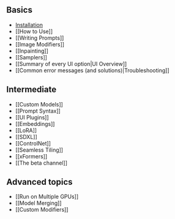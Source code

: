 ## Basics
*  [Installation](https://github.com/easydiffusion/easydiffusion#installation)
*  [[How to Use]]
*  [[Writing Prompts]]
*  [[Image Modifiers]]
*  [[Inpainting]]
*  [[Samplers]]
*  [[Summary of every UI option|UI Overview]]
*  [[Common error messages (and solutions)|Troubleshooting]]

## Intermediate
*  [[Custom Models]]
*  [[Prompt Syntax]]
*  [[UI Plugins]]
*  [[Embeddings]]
*  [[LoRA]]
*  [[SDXL]]
*  [[ControlNet]]
*  [[Seamless Tiling]]
*  [[xFormers]]
*  [[The beta channel]]

## Advanced topics
*  [[Run on Multiple GPUs]]
*  [[Model Merging]]
*  [[Custom Modifiers]]